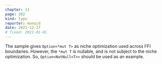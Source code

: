 ```yaml
---
chapter: 11
page: 202
kind: typo
reporter: monoid
date: 2021-12-27
# fixed: 2021-01-01
---
```

The sample gives `Option<*mut T>` as niche optimization used across FFI boundaries.  However, the `*mut T` is nullable, and is not subject to the niche optimization.  So, `Option<NotNull<T>>` should be used as an example.
